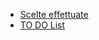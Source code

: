 - [Scelte effettuate](Sorgenti/DOC/TA/B£AMO/PHRETE_W01)
- [TO DO List](Sorgenti/DOC/TA/B£AMO/PHRETE_W02)
